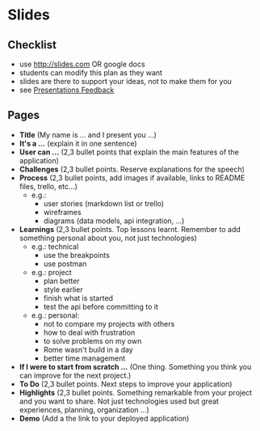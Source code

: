 # Slides

## Checklist
- use http://slides.com OR google docs
- students can modify this plan as they want
- slides are there to support your ideas, not to make them for you
- see [Presentations Feedback](./presentations-feedback.md)

## Pages
- **Title** (My name is ... and I present you ...)
- **It's a ...** (explain it in one sentence)
- **User can ...** (2,3 bullet points that explain the main features of the application)
- **Challenges** (2,3 bullet points. Reserve explanations for the speech)
- **Process** (2,3 bullet points, add images if available, links to README files, trello, etc...)
  - e.g.:
    - user stories (markdown list or trello)
    - wireframes
    - diagrams (data models, api integration, ...)
- **Learnings** (2,3 bullet points. Top lessons learnt. Remember to add something personal about you, not just technologies)
  - e.g.: technical
    - use the breakpoints
    - use postman
  - e.g.: project
    - plan better
    - style earlier
    - finish what is started
    - test the api before committing to it
  - e.g.: personal:
    - not to compare my projects with others
    - how to deal with frustration
    - to solve problems on my own
    - Rome wasn't build in a day
    - better time management
- **If I were to start from scratch ...** (One thing. Something you think you can improve for the next project.)
- **To Do** (2,3 bullet points. Next steps to improve your application)
- **Highlights** (2,3 bullet points. Something remarkable from your project and you want to share. Not just technologies used but great experiences, planning, organization ...)
- **Demo** (Add a the link to your deployed application)
